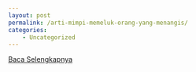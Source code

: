 ```yaml
---
layout: post
permalink: /arti-mimpi-memeluk-orang-yang-menangis/
categories:
    - Uncategorized
---
```


[Baca Selengkapnya](/07)